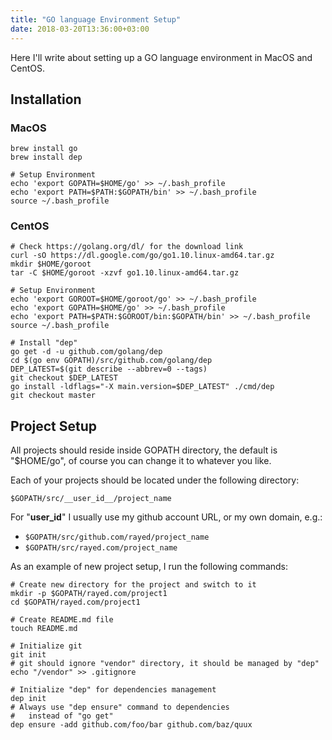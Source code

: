 ```yaml
---
title: "GO language Environment Setup"
date: 2018-03-20T13:36:00+03:00
---
```


Here I'll write about setting up a GO language environment in MacOS and CentOS.

<!--more-->

## Installation

### MacOS

    brew install go
    brew install dep

    # Setup Environment
    echo 'export GOPATH=$HOME/go' >> ~/.bash_profile
    echo 'export PATH=$PATH:$GOPATH/bin' >> ~/.bash_profile
    source ~/.bash_profile


### CentOS

    # Check https://golang.org/dl/ for the download link
    curl -sO https://dl.google.com/go/go1.10.linux-amd64.tar.gz
    mkdir $HOME/goroot
    tar -C $HOME/goroot -xzvf go1.10.linux-amd64.tar.gz

    # Setup Environment
    echo 'export GOROOT=$HOME/goroot/go' >> ~/.bash_profile
    echo 'export GOPATH=$HOME/go' >> ~/.bash_profile
    echo 'export PATH=$PATH:$GOROOT/bin:$GOPATH/bin' >> ~/.bash_profile
    source ~/.bash_profile

    # Install "dep"
    go get -d -u github.com/golang/dep
    cd $(go env GOPATH)/src/github.com/golang/dep
    DEP_LATEST=$(git describe --abbrev=0 --tags)
    git checkout $DEP_LATEST
    go install -ldflags="-X main.version=$DEP_LATEST" ./cmd/dep
    git checkout master


## Project Setup

All projects should reside inside GOPATH directory, the default is "$HOME/go", of course you can change it to whatever you like.

Each of your projects should be located under the following directory:

    $GOPATH/src/__user_id__/project_name

For "__user_id__" I usually use my github account URL, or my own domain, e.g.:

- `$GOPATH/src/github.com/rayed/project_name`
- `$GOPATH/src/rayed.com/project_name`

As an example of new project setup, I run the following commands:

    # Create new directory for the project and switch to it
    mkdir -p $GOPATH/rayed.com/project1
    cd $GOPATH/rayed.com/project1

    # Create README.md file
    touch README.md

    # Initialize git
    git init 
    # git should ignore "vendor" directory, it should be managed by "dep"
    echo "/vendor" >> .gitignore

    # Initialize "dep" for dependencies management
    dep init 
    # Always use "dep ensure" command to dependencies
    #   instead of "go get"
    dep ensure -add github.com/foo/bar github.com/baz/quux
